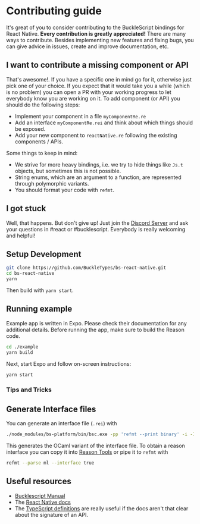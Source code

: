 # Contributing guide

It's great of you to consider contributing to the BuckleScript bindings for React Native. **Every contribution is greatly appreciated!**
There are many ways to contribute. Besides implementing new features and fixing bugs, you can give advice in issues, create and improve documentation, etc. 

## I want to contribute a missing component or API

That's awesome!. If you have a specific one in mind go for it, otherwise just pick one of your choice.
If you expect that it would take you a while (which is no problem) you can open a PR with your working progress to let everybody know you are working on it.
To add component (or API) you should do the following steps:

* Implement your component in a file `myComponentRe.re`
* Add an interface `myComponentRe.rei` and think about which things should be exposed.
* Add your new component to `reactNative.re` following the existing components / APIs.

Some things to keep in mind:

* We strive for more heavy bindings, i.e. we try to hide things like `Js.t` objects, but sometimes this is not possible.
* String enums, which are an argument to a function, are represented through polymorphic variants.
* You should format your code with `refmt`.

## I got stuck

Well, that happens. But don't give up! Just join the [Discord Server](https://discord.gg/reasonml) and ask your questions in #react or #bucklescript. Everybody is really welcoming and helpful!

## Setup Development

```sh
git clone https://github.com/BuckleTypes/bs-react-native.git
cd bs-react-native
yarn
```

Then build with `yarn start`.

## Running example

Example app is written in Expo. Please check their documentation for any additional details. Before running the app, make sure to build the Reason code.

```sh
cd ./example
yarn build
```

Next, start Expo and follow on-screen instructions:

```sh
yarn start
```

### Tips and Tricks

## Generate Interface files

You can generate an interface file (`.rei`) with

```sh
./node_modules/bs-platform/bin/bsc.exe -pp 'refmt --print binary' -i -I lib/bs/src/ -I lib/bs/src/components -I ./node_modules/reason-react/lib/bs/src/ -impl /path/to/your/file.re
```

This generates the OCaml variant of the interface file. To obtain a reason interface you can copy it into [Reason Tools](https://reasonml.github.io/reason-tools/popup.html) or pipe it to `refmt` with

```sh
refmt --parse ml --interface true
```

## Useful resources

* [Bucklescript Manual](https://bucklescript.github.io/docs/en/installation)
* The [React Native docs](https://facebook.github.io/react-native/)
* The [TypeScript definitions](https://github.com/DefinitelyTyped/DefinitelyTyped/blob/master/types/react-native/index.d.ts) are really useful if the docs aren't that clear about the signature of an API.
